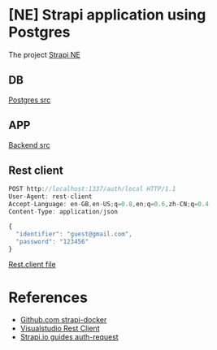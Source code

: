 # [NE] Strapi application using Postgres

The project [Strapi NE](https://github.com/itanlam/ne/projects/1)

## DB

[Postgres src](./db/README.md)

## APP

[Backend src](./backend/README.md)

## Rest client

```javascript
POST http://localhost:1337/auth/local HTTP/1.1
User-Agent: rest-client
Accept-Language: en-GB,en-US;q=0.8,en;q=0.6,zh-CN;q=0.4
Content-Type: application/json

{
  "identifier": "guest@gmail.com",
  "password": "123456"
}
```

[Rest.client file](./Rest.client)

# References

- [Github.com strapi-docker](https://github.com/strapi/strapi-docker)
- [Visualstudio Rest Client](https://marketplace.visualstudio.com/items?itemName=humao.rest-client)
- [Strapi.io guides auth-request](https://strapi.io/documentation/3.0.0-beta.x/guides/auth-request.html#login-as-a-reader)
